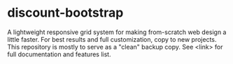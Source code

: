 # discount-bootstrap
A lightweight responsive grid system for making from-scratch web design a little faster. For best results and full customization, copy to new projects. This repository is mostly to serve as a "clean" backup copy. See &lt;link> for full documentation and features list.
